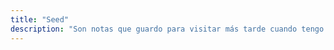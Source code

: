 ```yaml
---
title: "Seed"
description: "Son notas que guardo para visitar más tarde cuando tengo tiempo. Suelen estar basadas en libros, artículos o videos. Son las semillas que forman la base de otras ideas"
---
```

